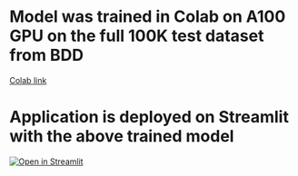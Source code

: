 # Model was trained in Colab on A100 GPU on the full 100K test dataset from BDD
[Colab link](https://colab.research.google.com/drive/1cNV9NSg3gV8Cs3URIwg0-qk6AY8a2dTa#scrollTo=jaMQ4qFZDXbL)

# Application is deployed on Streamlit with the above trained model
[![Open in Streamlit](https://static.streamlit.io/badges/streamlit_badge_black_white.svg)](https://bdd-yolov8-object-detection.streamlit.app/)

<!-- 
# 🎈 Blank app template

A simple Streamlit app template for you to modify!

[![Open in Streamlit](https://static.streamlit.io/badges/streamlit_badge_black_white.svg)](https://blank-app-template.streamlit.app/)

### How to run it on your own machine

1. Install the requirements

   ```
   $ pip install -r requirements.txt
   ```

2. Run the app

   ```
   $ streamlit run streamlit_app.py
   ``` -->
